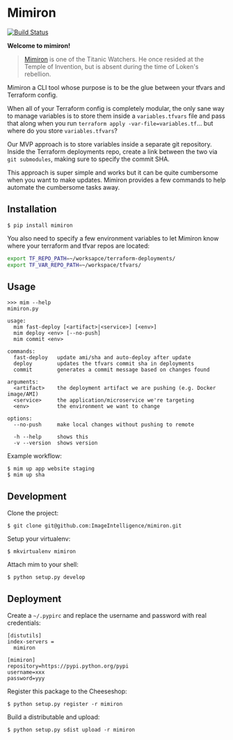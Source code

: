 # Mimiron

[![Build Status](https://travis-ci.org/ImageIntelligence/mimiron.svg?branch=master)](https://travis-ci.org/ImageIntelligence/mimiron)

**Welcome to mimiron!**

> [Mimiron](http://www.wowhead.com/npc=33350/mimiron) is one of the Titanic Watchers. He once resided at the Temple of Invention, but is absent during the time of Loken's rebellion.

Mimiron a CLI tool whose purpose is to be the glue between your tfvars and Terraform config.

When all of your Terraform config is completely modular, the only sane way to manage variables is to store them inside a `variables.tfvars` file and pass that along when you run `terraform apply -var-file=variables.tf`... but where do you store `variables.tfvars`?

Our MVP approach is to store variables inside a separate git repository. Inside the Terraform deployments repo, create a link between the two via `git submodules`, making sure to specify the commit SHA.

This approach is super simple and works but it can be quite cumbersome when you want to make updates. Mimiron provides a few commands to help automate the cumbersome tasks away.

## Installation

```
$ pip install mimiron
```

You also need to specify a few environment variables to let Mimiron know where your terraform and tfvar repos are located:

```bash
export TF_REPO_PATH=~/worksapce/terraform-deployments/
export TF_VAR_REPO_PATH=~/workspace/tfvars/
```

## Usage

```
>>> mim --help
mimiron.py

usage:
  mim fast-deploy [<artifact>|<service>] [<env>]
  mim deploy <env> [--no-push]
  mim commit <env>

commands:
  fast-deploy   update ami/sha and auto-deploy after update
  deploy        updates the tfvars commit sha in deployments
  commit        generates a commit message based on changes found

arguments:
  <artifact>    the deployment artifact we are pushing (e.g. Docker image/AMI)
  <service>     the application/microservice we're targeting
  <env>         the environment we want to change

options:
  --no-push     make local changes without pushing to remote

  -h --help     shows this
  -v --version  shows version
```

Example workflow:

```
$ mim up app website staging
$ mim up sha
```

## Development

Clone the project:

```
$ git clone git@github.com:ImageIntelligence/mimiron.git
```

Setup your virtualenv:

```
$ mkvirtualenv mimiron
```

Attach mim to your shell:

```
$ python setup.py develop
```

## Deployment

Create a `~/.pypirc` and replace the username and password with real credentials:

```
[distutils]
index-servers =
  mimiron

[mimiron]
repository=https://pypi.python.org/pypi
username=xxx
password=yyy
```

Register this package to the Cheeseshop:

```
$ python setup.py register -r mimiron
```

Build a distributable and upload:

```
$ python setup.py sdist upload -r mimiron
```
